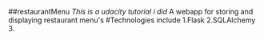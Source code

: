 ##restaurantMenu
*This is a udacity tutorial i did*
A webapp for storing and displaying restaurant menu's
#Technologies include
1.Flask
2.SQLAlchemy
3.
